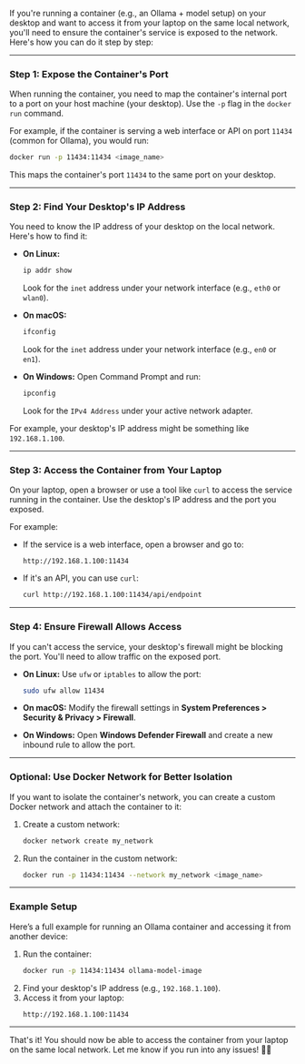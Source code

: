 If you're running a container (e.g., an Ollama + model setup) on your desktop and want to access it from your laptop on the same local network, you'll need to ensure the container's service is exposed to the network. Here's how you can do it step by step:

---

### **Step 1: Expose the Container's Port**
When running the container, you need to map the container's internal port to a port on your host machine (your desktop). Use the `-p` flag in the `docker run` command.

For example, if the container is serving a web interface or API on port `11434` (common for Ollama), you would run:
```bash
docker run -p 11434:11434 <image_name>
```
This maps the container's port `11434` to the same port on your desktop.

---

### **Step 2: Find Your Desktop's IP Address**
You need to know the IP address of your desktop on the local network. Here's how to find it:

- **On Linux:**
  ```bash
  ip addr show
  ```
  Look for the `inet` address under your network interface (e.g., `eth0` or `wlan0`).

- **On macOS:**
  ```bash
  ifconfig
  ```
  Look for the `inet` address under your network interface (e.g., `en0` or `en1`).

- **On Windows:**
  Open Command Prompt and run:
  ```bash
  ipconfig
  ```
  Look for the `IPv4 Address` under your active network adapter.

For example, your desktop's IP address might be something like `192.168.1.100`.

---

### **Step 3: Access the Container from Your Laptop**
On your laptop, open a browser or use a tool like `curl` to access the service running in the container. Use the desktop's IP address and the port you exposed.

For example:
- If the service is a web interface, open a browser and go to:
  ```
  http://192.168.1.100:11434
  ```
- If it's an API, you can use `curl`:
  ```bash
  curl http://192.168.1.100:11434/api/endpoint
  ```

---

### **Step 4: Ensure Firewall Allows Access**
If you can't access the service, your desktop's firewall might be blocking the port. You'll need to allow traffic on the exposed port.

- **On Linux:**
  Use `ufw` or `iptables` to allow the port:
  ```bash
  sudo ufw allow 11434
  ```

- **On macOS:**
  Modify the firewall settings in **System Preferences > Security & Privacy > Firewall**.

- **On Windows:**
  Open **Windows Defender Firewall** and create a new inbound rule to allow the port.

---

### **Optional: Use Docker Network for Better Isolation**
If you want to isolate the container's network, you can create a custom Docker network and attach the container to it:
1. Create a custom network:
   ```bash
   docker network create my_network
   ```
2. Run the container in the custom network:
   ```bash
   docker run -p 11434:11434 --network my_network <image_name>
   ```

---

### **Example Setup**
Here’s a full example for running an Ollama container and accessing it from another device:
1. Run the container:
   ```bash
   docker run -p 11434:11434 ollama-model-image
   ```
2. Find your desktop's IP address (e.g., `192.168.1.100`).
3. Access it from your laptop:
   ```
   http://192.168.1.100:11434
   ```

---

That's it! You should now be able to access the container from your laptop on the same local network. Let me know if you run into any issues! 🐳🚀